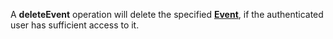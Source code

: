 <a name="deleteEvent"></a>A **deleteEvent** operation will delete the specified <a href="#events">**Event**</a>, if the authenticated user has sufficient access to it.

